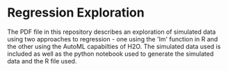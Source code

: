 # Regression Exploration

The PDF file in this repository describes an exploration of simulated data using two approaches to regression - one using the 'lm' function in R and the other using the AutoML capabilties of H2O.  The simulated data used is included as well as the python notebook used to generate the simulated data and the R file used.
